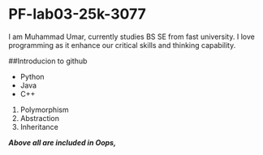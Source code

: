 # PF-lab03-25k-3077
I am Muhammad Umar, currently studies BS SE from fast university. I love programming as it enhance our critical skills and thinking capability.

##Introducion to github
- Python
- Java
- C++

1. Polymorphism
2. Abstraction
3. Inheritance

***Above all are included in Oops,***
